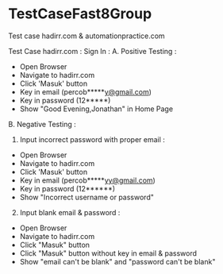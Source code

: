 # TestCaseFast8Group
Test case hadirr.com &amp; automationpractice.com

Test Case hadirr.com :
Sign In :
A. Positive Testing :
- Open Browser
- Navigate to hadirr.com
- Click 'Masuk' button
- Key in email (percob*****y@gmail.com)
- Key in password (12*****) 
- Show "Good Evening,Jonathan" in Home Page

B. Negative Testing :
1. Input incorrect password with proper email :
  - Open Browser
  - Navigate to hadirr.com
  - Click 'Masuk' button
  - Key in email (percob*****yy@gmail.com)
  - Key in password (12******)
  - Show "Incorrect username or password"
2. Input blank email & password :
  - Open Browser
  - Navigate to hadirr.com
  - Click "Masuk" button
  - Click "Masuk" button without key in email & password
  - Show "email can't be blank" and "password can't be blank"
